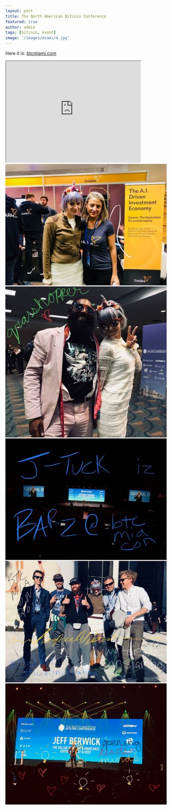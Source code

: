 ```yaml
---
layout: post
title: The North American Bitcoin Conference
featured: true
author: admin
tags: [bitcoin, event]
image: '/images/miami/4.jpg'
---
```


Here it is: [btcmiami.com](https://btcmiami.com/)
<br>
<iframe width="420" height="315"
src="https://www.youtube.com/embed/S9YPiKrsaHU">
</iframe>
<img src="/images/miami/1.jpg" alt="1">
<br>
<img src="/images/miami/2.jpg" alt="2">
<br>
<img src="/images/miami/3.jpg" alt="3">
<br>
<img src="/images/miami/4.jpg" alt="4">
<br>
<a href="https://dollarvigilante.com/">
  <img src="/images/miami/5.jpg" alt="5">

